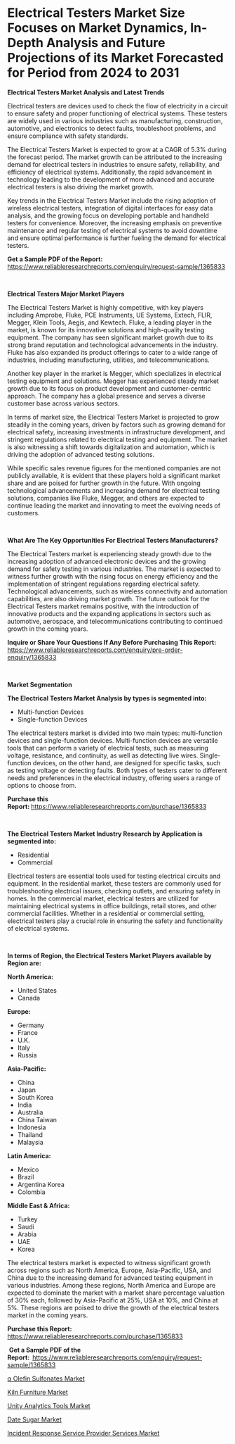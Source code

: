 <p><h1>Electrical Testers Market Size Focuses on Market Dynamics, In-Depth Analysis and Future Projections of its Market Forecasted for Period from 2024 to 2031</h1></p><p><strong>Electrical Testers Market Analysis and Latest Trends</strong></p>
<p><p>Electrical testers are devices used to check the flow of electricity in a circuit to ensure safety and proper functioning of electrical systems. These testers are widely used in various industries such as manufacturing, construction, automotive, and electronics to detect faults, troubleshoot problems, and ensure compliance with safety standards.</p><p>The Electrical Testers Market is expected to grow at a CAGR of 5.3% during the forecast period. The market growth can be attributed to the increasing demand for electrical testers in industries to ensure safety, reliability, and efficiency of electrical systems. Additionally, the rapid advancement in technology leading to the development of more advanced and accurate electrical testers is also driving the market growth.</p><p>Key trends in the Electrical Testers Market include the rising adoption of wireless electrical testers, integration of digital interfaces for easy data analysis, and the growing focus on developing portable and handheld testers for convenience. Moreover, the increasing emphasis on preventive maintenance and regular testing of electrical systems to avoid downtime and ensure optimal performance is further fueling the demand for electrical testers.</p></p>
<p><strong>Get a Sample PDF of the Report:&nbsp;</strong> <a href="https://www.reliableresearchreports.com/enquiry/request-sample/1365833">https://www.reliableresearchreports.com/enquiry/request-sample/1365833</a></p>
<p>&nbsp;</p>
<p><strong>Electrical Testers Major Market Players</strong></p>
<p><p>The Electrical Testers Market is highly competitive, with key players including Amprobe, Fluke, PCE Instruments, UE Systems, Extech, FLIR, Megger, Klein Tools, Aegis, and Kewtech. Fluke, a leading player in the market, is known for its innovative solutions and high-quality testing equipment. The company has seen significant market growth due to its strong brand reputation and technological advancements in the industry. Fluke has also expanded its product offerings to cater to a wide range of industries, including manufacturing, utilities, and telecommunications.</p><p>Another key player in the market is Megger, which specializes in electrical testing equipment and solutions. Megger has experienced steady market growth due to its focus on product development and customer-centric approach. The company has a global presence and serves a diverse customer base across various sectors.</p><p>In terms of market size, the Electrical Testers Market is projected to grow steadily in the coming years, driven by factors such as growing demand for electrical safety, increasing investments in infrastructure development, and stringent regulations related to electrical testing and equipment. The market is also witnessing a shift towards digitalization and automation, which is driving the adoption of advanced testing solutions.</p><p>While specific sales revenue figures for the mentioned companies are not publicly available, it is evident that these players hold a significant market share and are poised for further growth in the future. With ongoing technological advancements and increasing demand for electrical testing solutions, companies like Fluke, Megger, and others are expected to continue leading the market and innovating to meet the evolving needs of customers.</p></p>
<p>&nbsp;</p>
<p><strong>What Are The Key Opportunities For Electrical Testers Manufacturers?</strong></p>
<p><p>The Electrical Testers market is experiencing steady growth due to the increasing adoption of advanced electronic devices and the growing demand for safety testing in various industries. The market is expected to witness further growth with the rising focus on energy efficiency and the implementation of stringent regulations regarding electrical safety. Technological advancements, such as wireless connectivity and automation capabilities, are also driving market growth. The future outlook for the Electrical Testers market remains positive, with the introduction of innovative products and the expanding applications in sectors such as automotive, aerospace, and telecommunications contributing to continued growth in the coming years.</p></p>
<p><strong>Inquire or Share Your Questions If Any Before Purchasing This Report:</strong> <a href="https://www.reliableresearchreports.com/enquiry/pre-order-enquiry/1365833">https://www.reliableresearchreports.com/enquiry/pre-order-enquiry/1365833</a></p>
<p>&nbsp;</p>
<p><strong>Market Segmentation</strong></p>
<p><strong>The Electrical Testers Market Analysis by types is segmented into:</strong></p>
<p><ul><li>Multi-function Devices</li><li>Single-function Devices</li></ul></p>
<p><p>The electrical testers market is divided into two main types: multi-function devices and single-function devices. Multi-function devices are versatile tools that can perform a variety of electrical tests, such as measuring voltage, resistance, and continuity, as well as detecting live wires. Single-function devices, on the other hand, are designed for specific tasks, such as testing voltage or detecting faults. Both types of testers cater to different needs and preferences in the electrical industry, offering users a range of options to choose from.</p></p>
<p><strong>Purchase this Report:&nbsp;</strong><a href="https://www.reliableresearchreports.com/purchase/1365833">https://www.reliableresearchreports.com/purchase/1365833</a></p>
<p>&nbsp;</p>
<p><strong>The Electrical Testers Market Industry Research by Application is segmented into:</strong></p>
<p><ul><li>Residential</li><li>Commercial</li></ul></p>
<p><p>Electrical testers are essential tools used for testing electrical circuits and equipment. In the residential market, these testers are commonly used for troubleshooting electrical issues, checking outlets, and ensuring safety in homes. In the commercial market, electrical testers are utilized for maintaining electrical systems in office buildings, retail stores, and other commercial facilities. Whether in a residential or commercial setting, electrical testers play a crucial role in ensuring the safety and functionality of electrical systems.</p></p>
<p>&nbsp;</p>
<p><strong>In terms of Region, the Electrical Testers Market Players available by Region are:</strong></p>
<p>
    <p> <strong> North America: </strong>
        <ul>
            <li>United States</li>
            <li>Canada</li>
        </ul>
        </p> 
    <p> <strong> Europe: </strong>
        <ul>
            <li>Germany</li>
            <li>France</li>
            <li>U.K.</li>
            <li>Italy</li>
            <li>Russia</li>
        </ul>
        </p> 
    <p> <strong> Asia-Pacific: </strong>
        <ul>
            <li>China</li>
            <li>Japan</li>
            <li>South Korea</li>
            <li>India</li>
            <li>Australia</li>
            <li>China Taiwan</li>
            <li>Indonesia</li>
            <li>Thailand</li>
            <li>Malaysia</li>
        </ul>
        </p> 
    <p> <strong> Latin America: </strong>
        <ul>
            <li>Mexico</li>
            <li>Brazil</li>
            <li>Argentina Korea</li>
            <li>Colombia</li>
        </ul>
        </p> 
    <p> <strong> Middle East & Africa: </strong>
        <ul>
            <li>Turkey</li>
            <li>Saudi</li>
            <li>Arabia</li>
            <li>UAE</li>
            <li>Korea</li>
        </ul>
    </p>
    </p>
<p><p>The electrical testers market is expected to witness significant growth across regions such as North America, Europe, Asia-Pacific, USA, and China due to the increasing demand for advanced testing equipment in various industries. Among these regions, North America and Europe are expected to dominate the market with a market share percentage valuation of 30% each, followed by Asia-Pacific at 25%, USA at 10%, and China at 5%. These regions are poised to drive the growth of the electrical testers market in the coming years.</p></p>
<p><strong>Purchase this Report: </strong><a href="https://www.reliableresearchreports.com/purchase/1365833">https://www.reliableresearchreports.com/purchase/1365833</a></p>
<p>&nbsp;<strong>Get a Sample PDF of the Report:&nbsp;&nbsp;</strong><a href="https://www.reliableresearchreports.com/enquiry/request-sample/1365833">https://www.reliableresearchreports.com/enquiry/request-sample/1365833</a></p>
<p><strong></strong></p>
<p><p><a href="https://github.com/juancolorado15/Market-Research-Report-List-1/blob/main/a-olefin-sulfonates-market.md">α Olefin Sulfonates Market</a></p><p><a href="https://github.com/mohamedbakry57/Market-Research-Report-List-1/blob/main/kiln-furniture-market.md">Kiln Furniture Market</a></p><p><a href="https://issuu.com/reportprime-2/docs/unity-analytics-tools-market-size-2030.pptx">Unity Analytics Tools Market</a></p><p><a href="https://github.com/mahnoor2003/Market-Research-Report-List-3/blob/main/date-sugar-market.md">Date Sugar Market</a></p><p><a href="https://issuu.com/reportprime-2/docs/incident-response-service-provider-services-market">Incident Response Service Provider Services Market</a></p></p>